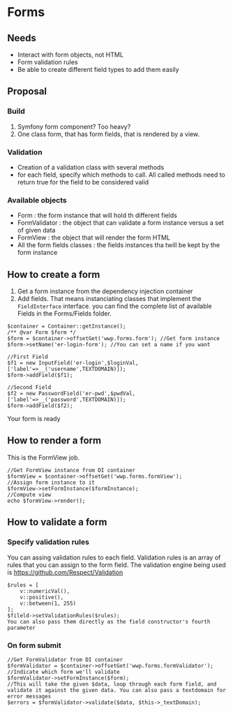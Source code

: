 # Forms

## Needs
- Interact with form objects, not HTML
- Form validation rules
- Be able to create different field types to add them easily

## Proposal

### Build
1. Symfony form component? Too heavy?
2. One class form, that has form fields, that is rendered by a view.

### Validation
- Creation of a validation class with several methods
- for each field, specify which methods to call. All called methods need to return true for the field to be considered valid

### Available objects

- Form : the form instance that will hold th different fields
- FormValidator : the object that can validate a form instance versus a set of given data
- FormView : the object that will render the form HTML
- All the form fields classes : the fields instances tha twill be kept by the form instance

## How to create a form

1. Get a form instance from the dependency injection container
2. Add fields. That means instanciating classes that implement the `FieldInterface` interface. you can find the complete list of available Fields in the Forms/Fields folder.


```
$container = Container::getInstance();
/** @var Form $form */
$form = $container->offsetGet('wwp.forms.form'); //Get form instance
$form->setName('er-login-form'); //You can set a name if you want

//First Field
$f1 = new InputField('er-login',$loginVal,['label'=>__('username',TEXTDOMAIN)]);
$form->addField($f1);

//Second Field
$f2 = new PasswordField('er-pwd',$pwdVal,['label'=>__('password',TEXTDOMAIN)]);
$form->addField($f2);
```
Your form is ready

## How to render a form

This is the FormView job.

```
//Get FormView instance from DI container
$formView = $container->offsetGet('wwp.forms.formView');
//Assign form instance to it
$formView->setFormInstance($formInstance);
//Compute view
echo $formView->render();
```

## How to validate a form

### Specify validation rules

You can assing validation rules to each field. Validation rules is an array of rules that you can assign to the form field. The validation engine being used is https://github.com/Respect/Validation

```
$rules = [
	v::numericVal(),
	v::positive(),
	v::between(1, 255)
];
$fileld->setValidationRules($rules);
You can also pass them directly as the field constructor's fourth parameter
```

### On form submit

```
//Get FormValidator from DI container
$formValidator = $container->offsetGet('wwp.forms.formValidator');
//Indicate which form we'll validate
$formValidator->setFormInstance($form);
//This will take the given $data, loop through each form field, and validate it against the given data. You can also pass a textdomain for error messages
$errors = $formValidator->validate($data, $this->_textDomain);
```
